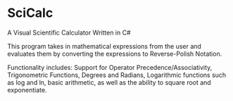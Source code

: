 # SciCalc
A Visual Scientific Calculator Written in C#

This program takes in mathematical expressions from the user and evaluates them by converting 
the expressions to Reverse-Polish Notation.

Functionality includes: Support for Operator Precedence/Associativity, Trigonometric Functions, Degrees and Radians, Logarithmic functions such as log and ln, basic arithmetic, as well as the ability to square root and exponentiate.
